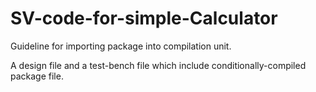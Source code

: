 # SV-code-for-simple-Calculator
Guideline for importing package into compilation unit.

A design file and a test-bench file which include conditionally-compiled package file.
